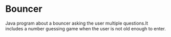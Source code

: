 # Bouncer
Java program about a bouncer asking the user multiple questions.It includes a number guessing game when the user is not old enough to enter.
